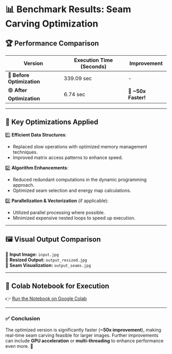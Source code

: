 # 📊 Benchmark Results: Seam Carving Optimization

## 🏆 Performance Comparison  
| Version                 | Execution Time (Seconds) | Improvement |
|-------------------------|------------------------|-------------|
| 🔴 **Before Optimization** | 339.09 sec             | -           |
| 🟢 **After Optimization**  | 6.74 sec               | 🚀 **~50x Faster!** |

---

## 📌 **Key Optimizations Applied**  
1️⃣ **Efficient Data Structures**:  
   - Replaced slow operations with optimized memory management techniques.  
   - Improved matrix access patterns to enhance speed.  

2️⃣ **Algorithm Enhancements**:  
   - Reduced redundant computations in the dynamic programming approach.  
   - Optimized seam selection and energy map calculations.  

3️⃣ **Parallelization & Vectorization** (if applicable):  
   - Utilized parallel processing where possible.  
   - Minimized expensive nested loops to speed up execution.  

---

## 🖼 **Visual Output Comparison**  
📌 **Input Image:** `input.jpg`  
📌 **Resized Output:** `output_resized.jpg`  
📌 **Seam Visualization:** `output_seams.jpg`  

---

## 🔗 **Colab Notebook for Execution**  
👉 [Run the Notebook on Google Colab](https://colab.research.google.com/drive/1ENwh5IcX_4pQ3heDQTbIoKCBQdCvlfaO?usp=sharing)  

---

### ✅ **Conclusion**  
The optimized version is significantly faster (**~50x improvement**), making real-time seam carving feasible for larger images. Further improvements can include **GPU acceleration** or **multi-threading** to enhance performance even more. 🚀  
